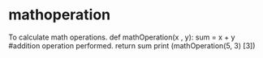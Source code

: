 # mathoperation
To calculate math operations.
def mathOperation(x , y):
    sum = x + y #addition operation performed.
    return sum
print (mathOperation(5, 3) [3])

